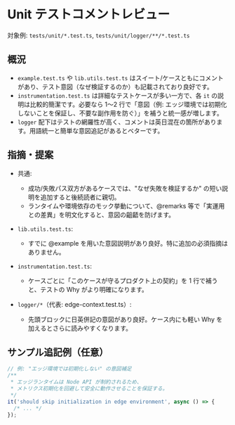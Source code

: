 # Unit テストコメントレビュー

対象例: `tests/unit/*.test.ts`, `tests/unit/logger/**/*.test.ts`

## 概況

- `example.test.ts` や `lib.utils.test.ts` はスイート/ケースともにコメントがあり、テスト意図（なぜ検証するのか）も記載されており良好です。
- `instrumentation.test.ts` は詳細なテストケースが多い一方で、各 `it` の説明は比較的簡潔です。必要なら 1〜2 行で「意図（例: エッジ環境では初期化しないことを保証し、不要な副作用を防ぐ）」を補うと統一感が増します。
- `logger` 配下はテストの網羅性が高く、コメントは英日混在の箇所があります。用語統一と簡単な意図追記があるとベターです。

## 指摘・提案

- 共通:
  - 成功/失敗パス双方があるケースでは、"なぜ失敗を検証するか" の短い説明を追加すると後続読者に親切。
  - ランタイムや環境依存のモック挙動について、@remarks 等で「実運用との差異」を明文化すると、意図の齟齬を防げます。

- `lib.utils.test.ts`:
  - すでに @example を用いた意図説明があり良好。特に追加の必須指摘はありません。

- `instrumentation.test.ts`:
  - ケースごとに「このケースが守るプロダクト上の契約」を 1 行で補うと、テストの Why がより明確になります。

- `logger/*`（代表: edge-context.test.ts）:
  - 先頭ブロックに日英併記の意図があり良好。ケース内にも軽い Why を加えるとさらに読みやすくなります。

## サンプル追記例（任意）

```ts
// 例: "エッジ環境では初期化しない" の意図補足
/**
 * エッジランタイムは Node API が制約されるため、
 * メトリクス初期化を回避して安全に動作させることを保証する。
 */
it('should skip initialization in edge environment', async () => {
  /* ... */
});
```
